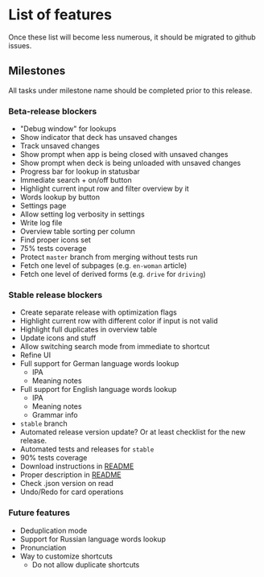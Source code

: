 # List of features

Once these list will become less numerous, it should be migrated to github issues.

## Milestones

All tasks under milestone name should be completed prior to this release.

### Beta-release blockers

* "Debug window" for lookups
* Show indicator that deck has unsaved changes
* Track unsaved changes
* Show prompt when app is being closed with unsaved changes
* Show prompt when deck is being unloaded with unsaved changes
* Progress bar for lookup in statusbar
* Immediate search + on/off button
* Highlight current input row and filter overview by it
* Words lookup by button
* Settings page
* Allow setting log verbosity in settings
* Write log file
* Overview table sorting per column
* Find proper icons set
* 75% tests coverage
* Protect `master` branch from merging without tests run
* Fetch one level of subpages (e.g. `en-woman` article)
* Fetch one level of derived forms (e.g. `drive` for `driving`)

### Stable release blockers

* Create separate release with optimization flags
* Highlight current row with different color if input is not valid
* Highlight full duplicates in overview table
* Update icons and stuff
* Allow switching search mode from immediate to shortcut
* Refine UI
* Full support for German language words lookup
    * IPA
    * Meaning notes
* Full support for English language words lookup
    * IPA
    * Meaning notes
    * Grammar info
* `stable` branch
* Automated release version update? Or at least checklist for the new release.
* Automated tests and releases for `stable`
* 90% tests coverage
* Download instructions in [README](README.md)
* Proper description in [README](README.md)
* Check .json version on read
* Undo/Redo for card operations

### Future features

* Deduplication mode
* Support for Russian language words lookup
* Pronunciation
* Way to customize shortcuts
    * Do not allow duplicate shortcuts
